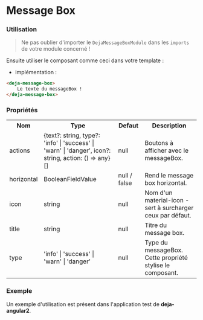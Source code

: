 # Message Box


### Utilisation
> Ne pas oublier d'importer le `DejaMessageBoxModule` dans les `imports` de votre module concerné !

Ensuite utiliser le composant comme ceci dans votre template :

 - implémentation :

```html
<deja-message-box>
    Le texte du messageBox !
</deja-message-box>
```

### Propriétés

<table>
<tr>
    <th>Nom</th>
    <th>Type</th>
    <th>Defaut</th>
    <th>Description</th>
</tr>
<tr>
    <td>actions</td>
    <td>{text?: string, type?: 'info' | 'success' | 'warn' | 'danger', icon?: string, action: () => any}[]</td>
    <td>null</td>
    <td>Boutons à afficher avec le messageBox.</td>
</tr>
<tr>
    <td>horizontal</td>
    <td>BooleanFieldValue</td>
    <td>null / false</td>
    <td>Rend le message box horizontal.</td>
</tr>
<tr>
    <td>icon</td>
    <td>string</td>
    <td>null</td>
    <td>Nom d'un material-icon - sert à surcharger ceux par défaut.</td>
</tr>
<tr>
    <td>title</td>
    <td>string</td>
    <td>null</td>
    <td>Titre du message box.</td>
</tr>
<tr>
    <td>type</td>
    <td>'info' | 'success' | 'warn' | 'danger'</td>
    <td>null</td>
    <td>Type du messageBox. Cette propriété stylise le composant.</td>
</tr>
</table>

### Exemple
Un exemple d'utilisation est présent dans l'application test de **deja-angular2**.